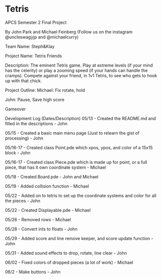 # Tetris
APCS Semester 2 Final Project

By John Park and Michael Feinberg (Follow us on the instagram @uncleswagyjp and @michaelcurry)

Team Name: Steph&Klay

Project Name: Tetris Friends

Description: The eminent Tetris game. Play at extreme levels (if your mind has the celerity) or play a zooming speed (if your hands can handle the cramps). Compete against your friend, in 1v1 Tetris, to see who gets to hook up with that chick.

Project Outline: 
Michael: Fix rotate, hold

John: Pause, Save high score

Gameover


Development Log (Dates/Description) 
05/13 - Created the README.md and filled in the descriptions - John 

05/15 - Created a basic main menu page (Just to relearn the gist of processing) - John 

05/16-17 - Created class Point.pde which xpos, ypos, and color of a 15x15 block - John 

05/16-17 - Created class Piece.pde which is made up for point, or a full piece, that has it own coordinate system - Michael 

05/18 - Created Board.pde - John and Michael 

05/19 - Added collision function - Michael  

05/22 - Added on to tetris to set up the coordinate systems and color for all the pieces - John 

05/22 - Created Displayable.pde - Michael

05/26 - Removed rows - Michael

05/28 - Convert ints to floats - John

05/29 - Added score and line remove keeper, and score update function - John

05/31 - Added sound effects to drop, rotate, line clear - John

06/02 - Fixed colors of dropped pieces (a lot of work) - Michael

06/2 - Make buttons - John
